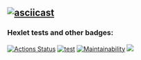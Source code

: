 [![asciicast](https://asciinema.org/a/bwGOxklYPyqhMm0aW344NJGv3.svg)](https://asciinema.org/a/bwGOxklYPyqhMm0aW344NJGv3)
---
### Hexlet tests and other badges:
[![Actions Status](https://github.com/stupid-laborant/php-project-lvl2/workflows/hexlet-check/badge.svg)](https://github.com/stupid-laborant/php-project-lvl2/actions)
[![test](https://github.com/stupid-laborant/php-project-lvl2/actions/workflows/test.yml/badge.svg)](https://github.com/stupid-laborant/php-project-lvl2/actions/workflows/test.yml)
[![Maintainability](https://api.codeclimate.com/v1/badges/c5a7d351679dec3e0fc8/maintainability)](https://codeclimate.com/github/stupid-laborant/php-project-lvl2/maintainability)
<a href="https://codeclimate.com/github/stupid-laborant/php-project-lvl2/test_coverage"><img src="https://api.codeclimate.com/v1/badges/c5a7d351679dec3e0fc8/test_coverage" /></a>
